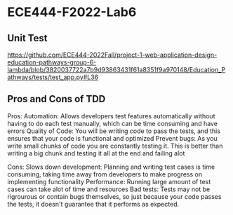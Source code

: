 # ECE444-F2022-Lab6

## Unit Test
https://github.com/ECE444-2022Fall/project-1-web-application-design-education-pathways-group-6-lambda/blob/3820037722a7b9d93863431f61a8351f9a970148/Education_Pathways/tests/test_app.py#L36

## Pros and Cons of TDD

Pros: 
Automation: Allows developers test features automatically without having to do each test manually, which can be time consuming and have errors
Quality of Code: You will be writing code to pass the tests, and this ensures that your code is functional and optimized
Prevent bugs: As you write small chunks of code you are constantly testing it. This is better than writing a big chunk and testing it all at the end and failing alot

Cons:
Slows down development: Planning and writing test cases is time consuming, taking time away from developers to make progress on implementing functionality
Performance: Running large amount of test cases can take alot of time and resources
Bad tests: Tests may not be rigrourous or contain bugs themselves, so just because your code passes the tests, it doesn't guarantee that it performs as expected. 
